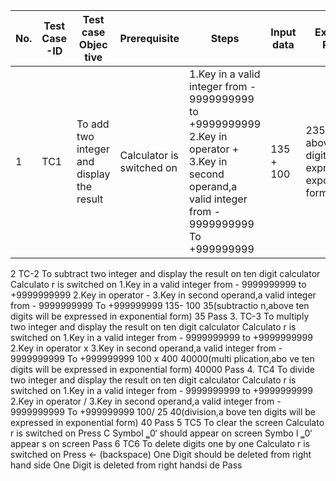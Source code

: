 |**No.**	|**Test Case -ID**	|**Test case Objec tive**|	**Prerequisite**	|**Steps**	|**Input data**	| **Expected Result**	|**Actual Result**|**Rema rks/ Status**|
|----|----------------|--------------------|----------------|-------|-----------|-----------------|----------------|----------------|
1	|TC1	|To add two integer and display the result |	Calculator is switched on|	1.Key in a valid integer from - 9999999999 to +9999999999 2.Key in operator + 3.Key in second operand,a valid integer from - 9999999999 To +999999999	|135 + 100	|235(addition, above ten digits will be expressed in exponential form)	|235	| Pass
2	TC-2	To subtract two integer and display the result on ten digit calculator	Calculato r is switched on	1.Key in a valid integer from - 9999999999 to +9999999999 2.Key in operator - 3.Key in second operand,a valid integer from - 9999999999 To +999999999	135- 100	35(subtractio n,above ten digits will be expressed in exponential form)	35	Pass
3.	TC-3	To multiply two integer and display the result on ten digit calculator	Calculato r is switched on	1.Key in a valid integer from - 9999999999 to +9999999999 2.Key in operator x 3.Key in second operand,a valid integer from - 9999999999 To +999999999	100 x 400	40000(multi plication,abo ve ten digits will be expressed in exponential form)	40000	Pass
4.	TC4	To divide two integer and display the result on ten digit calculator	Calculato r is switched on	1.Key in a valid integer from - 9999999999 to +9999999999 2.Key in operator / 3.Key in second operand,a valid integer from - 9999999999 To +999999999	100/ 25	40(division,a bove ten digits will be expressed in exponential form)	40	Pass
5	TC5	To clear the screen	Calculato r is switched on	Press C		Symbol ‗0‘ should appear on screen	Symbo l ‗0‘ appear s on screen	Pass
6	TC6	To delete digits one by one	Calculato r is switched on	Press <- (backspace)		One Digit should be deleted from right hand side	One Digit is deleted from right handsi de	Pass
